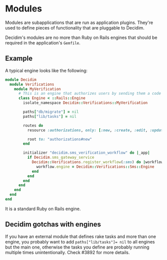 # Modules

Modules are subapplications that are run as application plugins.
They're used to define pieces of functionality that are pluggable to Decidim.

Decidim's modules are no more than Ruby on Rails engines that should be required in the application's `Gemfile`.

## Example

A typical engine looks like the following:

```ruby
module Decidim
  module Verifications
    module MyVerification
      # This is an engine that authorizes users by sending them a code through an SMS.
      class Engine < ::Rails::Engine
        isolate_namespace Decidim::Verifications::MyVerification

        paths["db/migrate"] = nil
        paths["lib/tasks"] = nil

        routes do
          resource :authorizations, only: [:new, :create, :edit, :update], as: :authorization

          root to: "authorizations#new"
        end

        initializer "decidim.sms_verification_workflow" do |_app|
          if Decidim.sms_gateway_service
            Decidim::Verifications.register_workflow(:sms) do |workflow|
              workflow.engine = Decidim::Verifications::Sms::Engine
            end
          end
        end
      end
    end
  end
end
```

It is a standard Ruby on Rails engine.

## Decidim gotchas with engines

If you have an external module that defines rake tasks and more than one
engine, you probably want to add `paths["lib/tasks"]= nil` to all engines but
the main one, otherwise the tasks you define are probably running multiple
times unintentionally. Check #3892 for more details.

